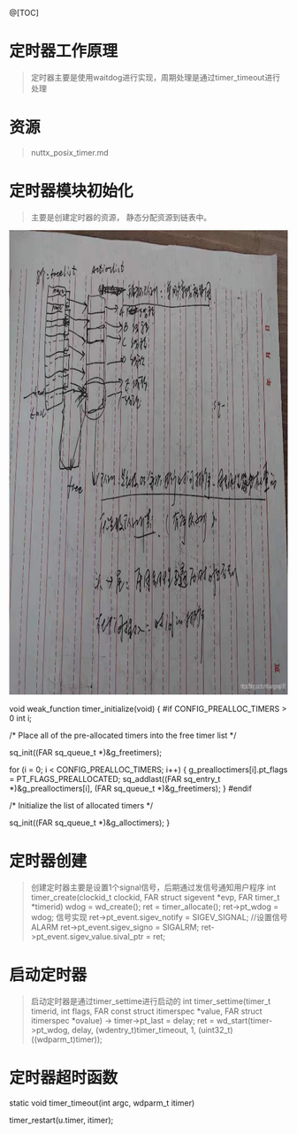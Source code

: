 @[TOC]
# 定时器工作原理
>定时器主要是使用waitdog进行实现，周期处理是通过timer_timeout进行处理

# 资源
> nuttx_posix_timer.md 

# 定时器模块初始化
>主要是创建定时器的资源， 静态分配资源到链表中。

<div align="center">
<img src="https://github.com/yangang123/picture/raw/master/nuttx/nuttx_waitdog_datastruct.jpg" height="840" width="720" > 
</div>

void weak_function timer_initialize(void)
{
#if CONFIG_PREALLOC_TIMERS > 0
  int i;

  /* Place all of the pre-allocated timers into the free timer list */

  sq_init((FAR sq_queue_t *)&g_freetimers);

  for (i = 0; i < CONFIG_PREALLOC_TIMERS; i++)
    {
      g_prealloctimers[i].pt_flags = PT_FLAGS_PREALLOCATED;
      sq_addlast((FAR sq_entry_t *)&g_prealloctimers[i],
                 (FAR sq_queue_t *)&g_freetimers);
    }
#endif

  /* Initialize the list of allocated timers */

  sq_init((FAR sq_queue_t *)&g_alloctimers);
}

# 定时器创建
> 创建定时器主要是设置1个signal信号，后期通过发信号通知用户程序
int timer_create(clockid_t clockid, FAR struct sigevent *evp,
                 FAR timer_t *timerid)
wdog = wd_create();
ret = timer_allocate();
ret->pt_wdog  = wdog;
信号实现
ret->pt_event.sigev_notify            = SIGEV_SIGNAL;   //设置信号ALARM
ret->pt_event.sigev_signo             = SIGALRM;
ret->pt_event.sigev_value.sival_ptr   = ret;

# 启动定时器 
>启动定时器是通过timer_settime进行启动的
int timer_settime(timer_t timerid, int flags,
                  FAR const struct itimerspec *value,
                  FAR struct itimerspec *ovalue)
-> 
timer->pt_last = delay;
ret = wd_start(timer->pt_wdog, delay, (wdentry_t)timer_timeout,
    1, (uint32_t)((wdparm_t)timer));


# 定时器超时函数
static void timer_timeout(int argc, wdparm_t itimer)

  timer_restart(u.timer, itimer);